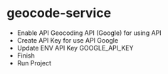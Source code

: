 # geocode-service

- Enable API Geocoding API (Google) for using API
- Create API Key for use API Google
- Update ENV API Key GOOGLE_API_KEY
- Finish
- Run Project 
